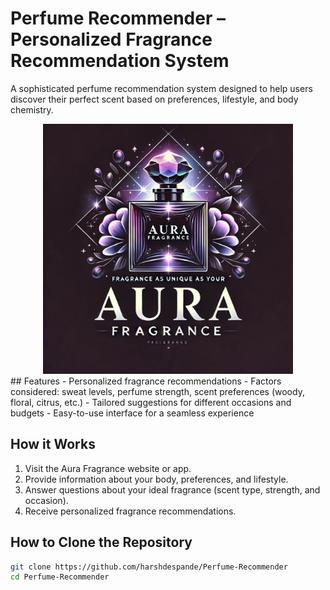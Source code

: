 # Perfume Recommender – Personalized Fragrance Recommendation System  

A sophisticated perfume recommendation system designed to help users discover their perfect scent based on preferences, lifestyle, and body chemistry.  

<div align="center">
<img src="https://github.com/harshdespande/perfume_recommender/blob/main/imgperfume.jpg" alt="Project Demo" width="400">
</div>
## Features  
- Personalized fragrance recommendations  
- Factors considered: sweat levels, perfume strength, scent preferences (woody, floral, citrus, etc.)  
- Tailored suggestions for different occasions and budgets  
- Easy-to-use interface for a seamless experience  

## How it Works  
1. Visit the Aura Fragrance website or app.  
2. Provide information about your body, preferences, and lifestyle.  
3. Answer questions about your ideal fragrance (scent type, strength, and occasion).  
4. Receive personalized fragrance recommendations.  

## How to Clone the Repository  
```bash
git clone https://github.com/harshdespande/Perfume-Recommender
cd Perfume-Recommender
